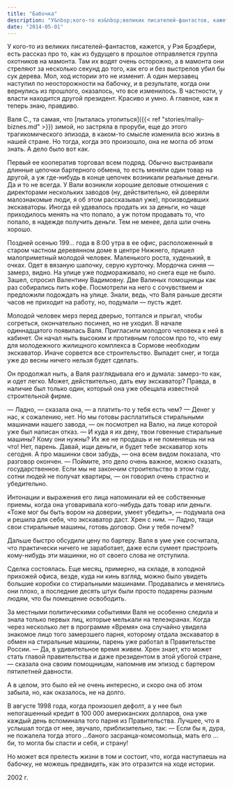 ```yaml
---
title: "Бабочка"
description: "У&nbsp;кого-то из&nbsp;великих писателей-фантастов, кажется, у&nbsp;Рэя Брэдбери, есть рассказ про то, как из&nbsp;будущего в&nbsp;прошлое отправляется группа охотников на мамонта. Там их водят очень осторожно, а в мамонта они стреляют за&nbsp; несколько секунд до того, как его и&nbsp;без выстрелов убил&nbsp;бы сук дерева. Мол, ход истории это не&nbsp;изменит. А&nbsp;один мерзавец наступил по&nbsp;неосторожности на бабочку, и&nbsp;в&nbsp;результате, когда они вернулись из&nbsp;прошлого, оказалось, что все изменилось. В&nbsp;частности, у&nbsp;власти находится другой президент. Красиво и&nbsp;умно. А&nbsp;главное, как я&nbsp;теперь знаю, правдиво"
date: "2014-05-01"
---
```


У кого-то из великих писателей-фантастов, кажется, у Рэя Брэдбери, есть рассказ про то, как из будущего в прошлое отправляется группа охотников на мамонта. Там их водят очень осторожно, а в мамонта они стреляют за несколько секунд до того, как его и без выстрелов убил бы сук дерева. Мол, ход истории это не изменит. А один мерзавец наступил по неосторожности на бабочку, и в результате, когда они вернулись из прошлого, оказалось, что все изменилось. В частности, у власти находится другой президент. Красиво и умно. А главное, как я теперь знаю, правдиво.

Валя С., та самая, что [пыталась утопиться]({{< ref "stories/maliy-biznes.md" >}}) зимой, но застряла в проруби, еще до этого трагикомического эпизода, в каком-то смысле изменила всю жизнь в нашей стране. Но тогда, когда это произошло, она не могла об этом знать. А дело было вот как.

Первый ее кооператив торговал всем подряд. Обычно выстраивали длинные цепочки бартерного обмена, то есть меняли один товар на другой, а уж где-нибудь в конце цепочек возникали реальные деньги. Да и то не всегда. У Вали возникли хорошие деловые отношения с директорами нескольких заводов (ну, действительно, ей доверяли малознакомые люди, я об этом рассказывал уже), производивших экскаваторы. Иногда ей удавалось продать их за деньги, но чаще приходилось менять на что попало, а уж потом продавать то, что попало, в надежде получить деньги. Тем не менее, дела шли очень хорошо.

Поздней осенью 199... года в 8:00 утра в ее офис, расположенный в старом частном деревянном доме в центре Нижнего, пришел малоприметный молодой человек. Маленького роста, худенький, в очках. Одет в вязаную шапочку, серую курточку. Мордочка синяя — замерз, видно. На улице уже подмораживало, но снега еще не было. Зашел, спросил Валентину Вадимовну. Две Валиных помощницы как раз собирались пить кофе. Посмотрели на него с сочувствием и предложили подождать на улице. Знали, ведь, что Валя раньше десяти часов не приходит на работу, но, подумали — пусть ждет.

Молодой человек мерз перед дверью, топтался и прыгал, чтобы согреться, окончательно посинел, но не уходил. В начале одиннадцатого появилась Валя. Пригласили молодого человека к ней в кабинет. Он начал ныть высоким и противным голосом про то, что ему для молодежного жилищного комплекса в Сормове необходим экскаватор. Иначе сорвется все строительство. Выпадет снег, и тогда уже до весны ничего нельзя будет сделать.

Он продолжал ныть, а Валя разглядывала его и думала: замерз-то как, и одет легко. Может, действительно, дать ему экскаватор? Правда, в наличие был только один, который она уже обещала известной строительной фирме.

— Ладно, — сказала она, — а платить-то у тебя есть чем?
— Денег у нас, к сожалению, нет. Но мы готовы расплатиться стиральными машинами нашего завода, — он посмотрел на Валю, на лице которой уже был написан отказ.
— И куда я их дену, твои говенные стиральные машины? Кому они нужны? Их же не продашь и не поменяешь ни на что! Нет, парень. Давай, ищи деньги, и будет тебе экскаватор хоть сегодня. А про машинки свои забудь, — она всем видом показала, что разговор окончен.
— Поймите, это дело очень важное, можно сказать, государственное. Если мы не закончим строительство в этом году, сотни людей не получат квартиры, — он говорил очень страстно и убедительно.

Интонации и выражения его лица напоминали ей ее собственные приемы, когда она уговаривала кого-нибудь дать товар или деньги. «Тоже мог бы быть вором на доверии, умеет убедить», — подумала она и решила для себя, что экскаватор даст. Хрен с ним.
— Ладно, тащи свои стиральные машины, готовь договор. Они у тебя почем?

Дальше быстро обсудили цену по бартеру. Валя в уме уже сосчитала, что практически ничего не заработает, даже если сумеет пристроить кому-нибудь эти машинки, но от своего слова не отступила.

Сделка состоялась. Еще месяц, примерно, на складе, в холодной прихожей офиса, везде, куда ни кинь взгляд, можно было увидеть большие коробки со стиральными машинами. Продавались и менялись они плохо, а последние десять штук были просто подарены разным людям, что бы помещение освободить.

За местными политическими событиями Валя не особенно следила и знала только первых лиц, которые мелькали на телеэкранах. Когда через несколько лет в программе «Время» она случайно увидела знакомое лицо того замерзшего парня, которому отдала экскаватор в обмен на стиральные машины, парень уже работал в Правительстве России. 
— Да, в удивительное время живем. Хрен знает, кто может стать главой правительства и даже президентом в этой убогой стране, — сказала она своим помощницам, напомнив им эпизод с бартером пятилетней давности.

А в целом, это было ей не очень интересно, и скоро она об этом забыла, но, как оказалось, не на долго.

В августе 1998 года, когда произошел дефолт, а у нее был непогашенный кредит в 100 000 американских долларов, она уже каждый день вспоминала того парня из Правительства. Лучшее, что я услышал тогда от нее, звучало, приблизительно, так:
— Если бы я, дура, не пожалела тогда этого …баного засранца-комсомольца, мать его …би, то могла бы спасти и себя, и страну!

Но может вся прелесть жизни в том и состоит, что, когда наступаешь на бабочку, не можешь предвидеть, как это отразится на ходе истории.

2002 г.
